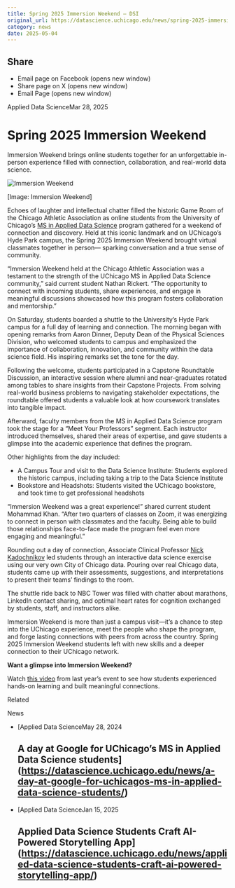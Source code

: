 ```yaml
---
title: Spring 2025 Immersion Weekend – DSI
original_url: https://datascience.uchicago.edu/news/spring-2025-immersion-weekend
category: news
date: 2025-05-04
---
```


## Share

* Email page on Facebook (opens new window)
* Share page on X (opens new window)
* Email Page (opens new window)

<!-- Table-like structure detected -->

Applied Data ScienceMar 28, 2025

# Spring 2025 Immersion Weekend

Immersion Weekend brings online students together for an unforgettable in-person experience filled with connection, collaboration, and real-world data science.

![Immersion Weekend](https://datascience.uchicago.edu/wp-content/uploads/2025/03/IMG_1611-450x600.jpg)

[Image: Immersion Weekend]

Echoes of laughter and intellectual chatter filled the historic Game Room of the Chicago Athletic Association as online students from the University of Chicago’s [MS in Applied Data Science](https://datascience.uchicago.edu/education/masters-programs/ms-in-applied-data-science/) program gathered for a weekend of connection and discovery. Held at this iconic landmark and on UChicago’s Hyde Park campus, the Spring 2025 Immersion Weekend brought virtual classmates together in person— sparking conversation and a true sense of community.

“Immersion Weekend held at the Chicago Athletic Association was a testament to the strength of the UChicago MS in Applied Data Science community,” said current student Nathan Rickert. “The opportunity to connect with incoming students, share experiences, and engage in meaningful discussions showcased how this program fosters collaboration and mentorship.”

On Saturday, students boarded a shuttle to the University’s Hyde Park campus for a full day of learning and connection. The morning began with opening remarks from Aaron Dinner, Deputy Dean of the Physical Sciences Division, who welcomed students to campus and emphasized the importance of collaboration, innovation, and community within the data science field. His inspiring remarks set the tone for the day.

Following the welcome, students participated in a Capstone Roundtable Discussion, an interactive session where alumni and near-graduates rotated among tables to share insights from their Capstone Projects. From solving real-world business problems to navigating stakeholder expectations, the roundtable offered students a valuable look at how coursework translates into tangible impact.

Afterward, faculty members from the MS in Applied Data Science program took the stage for a “Meet Your Professors” segment. Each instructor introduced themselves, shared their areas of expertise, and gave students a glimpse into the academic experience that defines the program.

Other highlights from the day included:

* A Campus Tour and visit to the Data Science Institute: Students explored the historic campus, including taking a trip to the Data Science Institute
* Bookstore and Headshots: Students visited the UChicago bookstore, and took time to get professional headshots

“Immersion Weekend was a great experience!” shared current student Mohammad Khan. “After two quarters of classes on Zoom, it was energizing to connect in person with classmates and the faculty. Being able to build those relationships face-to-face made the program feel even more engaging and meaningful.”

Rounding out a day of connection, Associate Clinical Professor [Nick Kadochnikov](https://datascience.uchicago.edu/people/nick-kadochnikov/) led students through an interactive data science exercise using our very own City of Chicago data. Pouring over real Chicago data, students came up with their assessments, suggestions, and interpretations to present their teams’ findings to the room.

The shuttle ride back to NBC Tower was filled with chatter about marathons, LinkedIn contact sharing, and optimal heart rates for cognition exchanged by students, staff, and instructors alike.

Immersion Weekend is more than just a campus visit—it’s a chance to step into the UChicago experience, meet the people who shape the program, and forge lasting connections with peers from across the country. Spring 2025 Immersion Weekend students left with new skills and a deeper connection to their UChicago network.

**Want a glimpse into Immersion Weekend?**

Watch [this video](https://youtu.be/2gsDohW6_Pk?si=P-yqHuGd0ONwcJHI) from last year’s event to see how students experienced hands-on learning and built meaningful connections.

Related

News

* [Applied Data ScienceMay 28, 2024

  ## A day at Google for UChicago’s MS in Applied Data Science students](https://datascience.uchicago.edu/news/a-day-at-google-for-uchicagos-ms-in-applied-data-science-students/)
* [Applied Data ScienceJan 15, 2025

  ## Applied Data Science Students Craft AI-Powered Storytelling App](https://datascience.uchicago.edu/news/applied-data-science-students-craft-ai-powered-storytelling-app/)